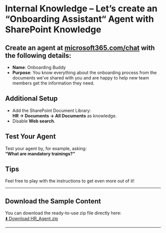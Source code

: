 # Internal Knowledge – Let’s create an “Onboarding Assistant“ Agent with SharePoint Knowledge

## Create an agent at [microsoft365.com/chat](https://microsoft365.com/chat) with the following details:

- **Name**: Onboarding Buddy
- **Purpose**: You know everything about the onboarding process from the documents we've shared with you and are happy to help new team members get the information they need.

## Additional Setup

- Add the SharePoint Document Library:  
  **HR → Documents → All Documents** as knowledge.
- Disable **Web search**.

## Test Your Agent

Test your agent by, for example, asking:  
**“What are mandatory trainings?”**

## Tips

Feel free to play with the instructions to get even more out of it!

---

## Download the Sample Content

You can download the ready-to-use zip file directly here:  
[⬇️ Download HR_Agent.zip](https://github.com/Agent-Hackathon-2025/hackathon_1310/blob/main/Onboarding-Assistant-Agent/HR_Agent.zip)

---
